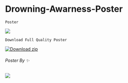 # Drowning-Awarness-Poster

```Poster```

<div>
    <img src="https://cdn.discordapp.com/attachments/453441764590878721/1075103450578292797/Drowning_awareness_poster.png"/>
</div>

``` Download Full Quality Poster ```

[![Download zip](https://custom-icon-badges.herokuapp.com/badge/-Download-yellow?style=for-the-badge&logo=download&logoColor=white "Download zip")](https://github.com/Mus1ak/Drowning-Awarness-Poster/raw/main/Drowning%20awareness%20poster.png)

###### Poster By ✨

<a href="https://github.com/Mus1ak/Drowning-Awarness-Poster/graphs/contributors">
  <img src="https://contrib.rocks/image?repo=Mus1ak/Drowning-Awarness-Poster" />
</a>
